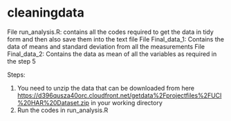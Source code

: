 # cleaningdata

File run_analysis.R: contains all the codes required to get the data in tidy form and then also save them into the text file
File Final_data_1: Contains the data of means and standard deviation from all the measurements
File Final_data_2: Contains the data as mean of all the variables as required in the step 5

Steps:
1. You need to unzip the data that can be downloaded from here https://d396qusza40orc.cloudfront.net/getdata%2Fprojectfiles%2FUCI%20HAR%20Dataset.zip in your working directory
2. Run the codes in run_analysis.R
